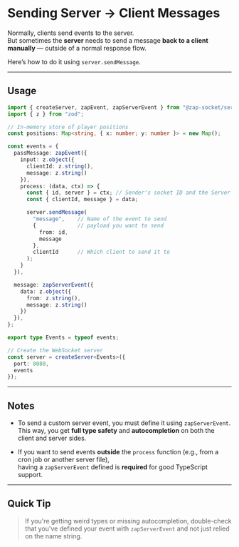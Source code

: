 # Sending Server → Client Messages

Normally, clients send events to the server.  
But sometimes the **server** needs to send a message **back to a client manually** — outside of a normal response flow.

Here’s how to do it using `server.sendMessage`.

---

## Usage

```ts
import { createServer, zapEvent, zapServerEvent } from "@zap-socket/server";
import { z } from "zod";

// In-memory store of player positions
const positions: Map<string, { x: number; y: number }> = new Map();

const events = {
  passMessage: zapEvent({
    input: z.object({
      clientId: z.string(),
      message: z.string()
    }),
    process: (data, ctx) => {
      const { id, server } = ctx; // Sender's socket ID and the Server instance
      const { clientId, message } = data;

      server.sendMessage(
        "message",    // Name of the event to send
        {             // payload you want to send
          from: id,
          message
        },
        clientId      // Which client to send it to
      );
    }
  }),

  message: zapServerEvent({
    data: z.object({
      from: z.string(),
      message: z.string()
    })
  }),
};

export type Events = typeof events;

// Create the WebSocket server
const server = createServer<Events>({
  port: 8080,
  events
});
```

---

## Notes

- To send a custom server event, you must define it using `zapServerEvent`.  
  This way, you get **full type safety** and **autocompletion** on both the client and server sides.
  
- If you want to send events **outside** the `process` function (e.g., from a cron job or another server file),  
  having a `zapServerEvent` defined is **required** for good TypeScript support.

---

## Quick Tip

> If you're getting weird types or missing autocompletion, double-check that you've defined your event with `zapServerEvent` and not just relied on the name string.

